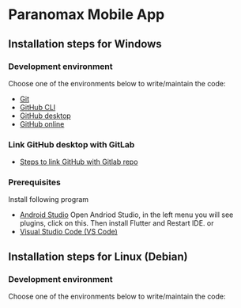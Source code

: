# Paranomax Mobile App

## Installation steps for Windows

### Development environment
Choose one of the environments below to write/maintain the code:
- [Git](https://git-scm.com/downloads)
- [GitHub CLI](https://cli.github.com/)
- [GitHub desktop](https://desktop.github.com/download/)
- [GitHub online](https://github.com/)

### Link GitHub desktop with GitLab  
- [Steps to link GitHub with Gitlab repo](https://itnext.io/how-to-use-github-desktop-with-gitlab-cd4d2de3d104)
    
### Prerequisites
Install following program
- [Android Studio](https://developer.android.com/studio/install)
  Open Andriod Studio, in the left menu you will see plugins, click on this.
  Then install Flutter and Restart IDE.
or
- [Visual Studio Code (VS Code)](https://code.visualstudio.com/download)


## Installation steps for Linux (Debian)

### Development environment
Choose one of the environments below to write/maintain the code:

